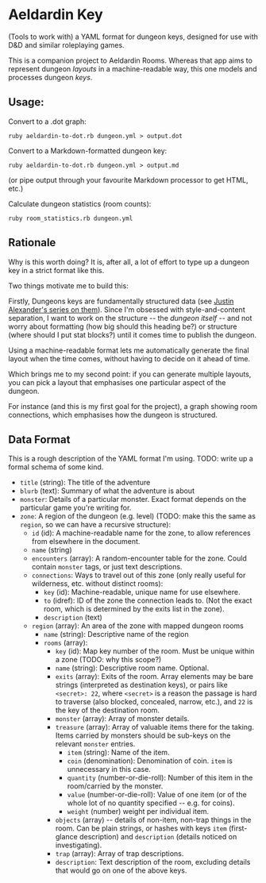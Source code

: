 
# Aeldardin Key

(Tools to work with) a YAML format for dungeon keys, designed for use with D&D and similar roleplaying games. 

This is a companion project to Aeldardin Rooms.
Whereas that app aims to represent dungeon _layouts_ in a machine-readable way,
this one models and processes dungeon _keys_.

## Usage:

Convert to a .dot graph:

    ruby aeldardin-to-dot.rb dungeon.yml > output.dot

Convert to a Markdown-formatted dungeon key:

    ruby aeldardin-to-dot.rb dungeon.yml > output.md

(or pipe output through your favourite Markdown processor to get HTML, etc.)

Calculate dungeon statistics (room counts):

    ruby room_statistics.rb dungeon.yml

## Rationale

Why is this worth doing?
It is, after all, a lot of effort to type up a dungeon key in a strict format like this.

Two things motivate me to build this:

Firstly, Dungeons keys are fundamentally structured data (see [Justin Alexander's series on them](http://thealexandrian.net/wordpress/35180/roleplaying-games/the-art-of-the-key)).
Since I'm obsessed with style-and-content separation, I want to work on the structure -- the _dungeon itself_ -- and not worry about formatting (how big should this heading be?) or structure (where should I put stat blocks?) until it comes time to publish the dungeon.

Using a machine-readable format lets me automatically generate the final layout when the time comes, without having to decide on it ahead of time.

Which brings me to my second point: if you can generate multiple layouts, you can pick a layout that emphasises one particular aspect of the dungeon.

For instance (and this is my first goal for the project), a graph showing room connections, which emphasises how the dungeon is structured.

## Data Format

This is a rough description of the YAML format I'm using.
TODO: write up a formal schema of some kind.

* `title` (string): The title of the adventure
* `blurb` (text): Summary of what the adventure is about
* `monster`: Details of a particular monster. Exact format depends on the particular game you're writing for.
* `zone`: A region of the dungeon (e.g. level) (TODO: make this the same as `region`, so we can have a recursive structure):
  * `id` (id): A machine-readable name for the zone, to allow references from elsewhere in the document.
  * `name` (string)
  * `encounters` (array): A random-encounter table for the zone. Could contain `monster` tags, or just text descriptions.
  * `connections`: Ways to travel out of this zone (only really useful for wilderness, etc. without distinct rooms):
    * `key` (id): Machine-readable, unique name for use elsewhere.
    * `to` (idref): ID of the zone the connection leads to. (Not the exact room, which is determined by the exits list in the zone).
    * `description` (text)
  * `region` (array): An area of the zone with mapped dungeon rooms
    * `name` (string): Descriptive name of the region
    * `rooms` (array):
      * `key` (id): Map key number of the room. Must be unique within a zone (TODO: why this scope?)
      * `name` (string): Descriptive room name. Optional.
      * `exits` (array): Exits of the room. Array elements may be bare strings (interpreted as destination keys), or pairs like `<secret>: 22`, where `<secret>` is a reason the passage is hard to traverse (also blocked, concealed, narrow, etc.), and `22` is the key of the destination room.
      * `monster` (array): Array of monster details.
      * `treasure` (array): Array of valuable items there for the taking. Items carried by monsters should be sub-keys on the relevant `monster` entries.
        * `item` (string): Name of the item.
        * `coin` (denomination): Denomination of coin. `item` is unnecessary in this case.
        * `quantity` (number-or-die-roll): Number of this item in the room/carried by the monster.
        * `value` (number-or-die-roll): Value of one item (or of the whole lot of no quantity specified -- e.g. for coins).
        * `weight` (number) weight per individual item.
      * `objects` (array) -- details of non-item, non-trap things in the room. Can be plain strings, or hashes with keys `item` (first-glance description) and `description` (details noticed on investigating).
      * `trap` (array): Array of trap descriptions.
      * `description`: Text description of the room, excluding details that would go on one of the above keys.